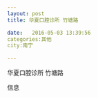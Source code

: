 ```yaml
--- 
layout: post 
title: 华夏口腔诊所 竹塘路

date:   2016-05-03 13:39:56 
categories:其他  
city:南宁
  
--- 
```

   
华夏口腔诊所 竹塘路

信息

